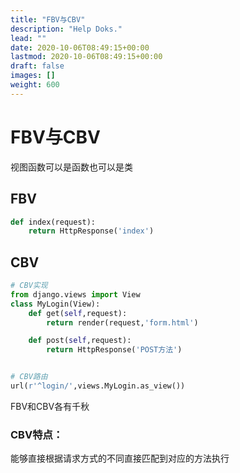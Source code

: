 ```yaml
---
title: "FBV与CBV"
description: "Help Doks."
lead: ""
date: 2020-10-06T08:49:15+00:00
lastmod: 2020-10-06T08:49:15+00:00
draft: false
images: []
weight: 600
---
```



# FBV与CBV
视图函数可以是函数也可以是类

## FBV
```python
def index(request):
    return HttpResponse('index')
```
<a name="qEQfa"></a>
## CBV
```python
# CBV实现
from django.views import View
class MyLogin(View):
    def get(self,request):
        return render(request,'form.html')

    def post(self,request):
        return HttpResponse('POST方法')


# CBV路由
url(r'^login/',views.MyLogin.as_view())
```
FBV和CBV各有千秋
<a name="HspT5"></a>
### CBV特点：
能够直接根据请求方式的不同直接匹配到对应的方法执行
